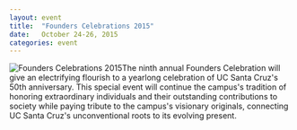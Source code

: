 ```yaml
---
layout: event
title:  "Founders Celebrations 2015"
date:   October 24-26, 2015
categories: event
---
```

![Founders Celebrations 2015]({{site.url}}css/assets/images/founders.png)The ninth annual Founders Celebration will give an electrifying flourish to a yearlong celebration of UC Santa Cruz's 50th anniversary. This special event will continue the campus's tradition of honoring extraordinary individuals and their outstanding contributions to society while paying tribute to the campus's visionary originals, connecting UC Santa Cruz's unconventional roots to its evolving present.